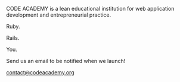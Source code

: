 CODE ACADEMY is a lean educational institution for web application development and entrepreneurial practice.

Ruby.

Rails.

You.

Send us an email to be notified when we launch!

contact@codeacademy.org